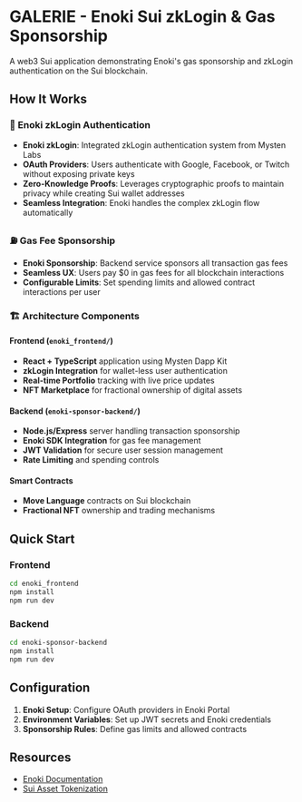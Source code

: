 # GALERIE - Enoki Sui zkLogin & Gas Sponsorship

A web3 Sui application demonstrating Enoki's gas sponsorship and zkLogin authentication on the Sui blockchain.

## How It Works

### 🔐 Enoki zkLogin Authentication
- **Enoki zkLogin**: Integrated zkLogin authentication system from Mysten Labs
- **OAuth Providers**: Users authenticate with Google, Facebook, or Twitch without exposing private keys
- **Zero-Knowledge Proofs**: Leverages cryptographic proofs to maintain privacy while creating Sui wallet addresses
- **Seamless Integration**: Enoki handles the complex zkLogin flow automatically

### ⛽ Gas Fee Sponsorship
- **Enoki Sponsorship**: Backend service sponsors all transaction gas fees
- **Seamless UX**: Users pay $0 in gas fees for all blockchain interactions
- **Configurable Limits**: Set spending limits and allowed contract interactions per user

### 🏗️ Architecture Components

#### Frontend (`enoki_frontend/`)
- **React + TypeScript** application using Mysten Dapp Kit
- **zkLogin Integration** for wallet-less user authentication
- **Real-time Portfolio** tracking with live price updates
- **NFT Marketplace** for fractional ownership of digital assets

#### Backend (`enoki-sponsor-backend/`)
- **Node.js/Express** server handling transaction sponsorship
- **Enoki SDK Integration** for gas fee management
- **JWT Validation** for secure user session management
- **Rate Limiting** and spending controls

#### Smart Contracts
- **Move Language** contracts on Sui blockchain
- **Fractional NFT** ownership and trading mechanisms



## Quick Start

### Frontend
```bash
cd enoki_frontend
npm install
npm run dev
```

### Backend
```bash
cd enoki-sponsor-backend
npm install
npm run dev
```

## Configuration

1. **Enoki Setup**: Configure OAuth providers in Enoki Portal
2. **Environment Variables**: Set up JWT secrets and Enoki credentials
3. **Sponsorship Rules**: Define gas limits and allowed contracts

## Resources

- [Enoki Documentation](https://docs.enoki.mystenlabs.com/)
- [Sui Asset Tokenization](https://docs.sui.io/guides/developer/nft/asset-tokenization)
